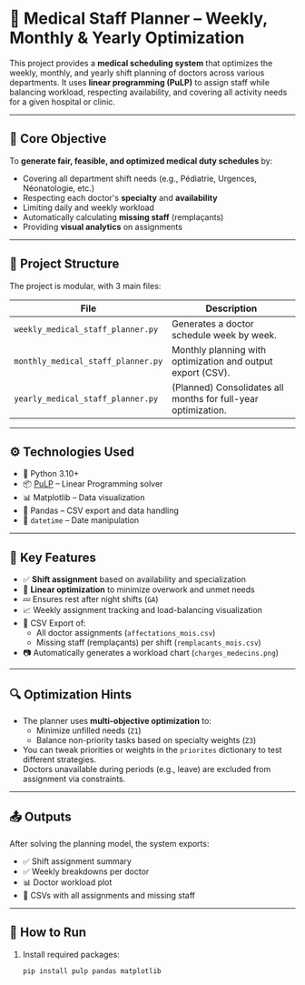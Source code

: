 # 🏥 Medical Staff Planner – Weekly, Monthly & Yearly Optimization

This project provides a **medical scheduling system** that optimizes the weekly, monthly, and yearly shift planning of doctors across various departments. It uses **linear programming (PuLP)** to assign staff while balancing workload, respecting availability, and covering all activity needs for a given hospital or clinic.

---

## 🧠 Core Objective

To **generate fair, feasible, and optimized medical duty schedules** by:

- Covering all department shift needs (e.g., Pédiatrie, Urgences, Néonatologie, etc.)
- Respecting each doctor's **specialty** and **availability**
- Limiting daily and weekly workload
- Automatically calculating **missing staff** (remplaçants)
- Providing **visual analytics** on assignments

---

## 📁 Project Structure

The project is modular, with 3 main files:

| File                | Description                                                  |
|---------------------|--------------------------------------------------------------|
| `weekly_medical_staff_planner.py` | Generates a doctor schedule week by week.                   |
| `monthly_medical_staff_planner.py`| Monthly planning with optimization and output export (CSV). |
| `yearly_medical_staff_planner.py` | (Planned) Consolidates all months for full-year optimization.|

---

## ⚙️ Technologies Used

- 🐍 Python 3.10+
- 📦 [PuLP](https://coin-or.github.io/pulp/) – Linear Programming solver
- 📊 Matplotlib – Data visualization
- 📁 Pandas – CSV export and data handling
- 🧮 `datetime` – Date manipulation

---

## 📌 Key Features

- ✅ **Shift assignment** based on availability and specialization
- 🧮 **Linear optimization** to minimize overwork and unmet needs
- 💤 Ensures rest after night shifts (`GA`)
- 📈 Weekly assignment tracking and load-balancing visualization
- 📄 CSV Export of:
  - All doctor assignments (`affectations_mois.csv`)
  - Missing staff (remplaçants) per shift (`remplacants_mois.csv`)
- 📷 Automatically generates a workload chart (`charges_medecins.png`)

---

## 🔍 Optimization Hints

- The planner uses **multi-objective optimization** to:
  - Minimize unfilled needs (`Z1`)
  - Balance non-priority tasks based on specialty weights (`Z3`)
- You can tweak priorities or weights in the `priorites` dictionary to test different strategies.
- Doctors unavailable during periods (e.g., leave) are excluded from assignment via constraints.

---

## 📤 Outputs

After solving the planning model, the system exports:

- ✅ Shift assignment summary
- ✅ Weekly breakdowns per doctor
- 📊 Doctor workload plot
- 📁 CSVs with all assignments and missing staff

---

## 🚀 How to Run

1. Install required packages:
   ```bash
   pip install pulp pandas matplotlib
